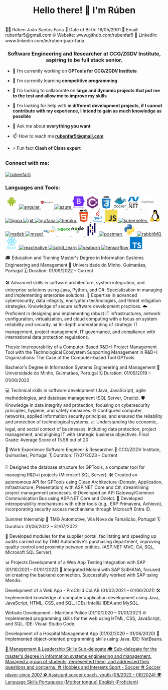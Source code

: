<h1 align="center">Hello there! 👋 I'm Rúben</h1>
<br>
👨‍💻 Rúben João Santos Faria
📅 Date of Birth: 16/05/2001
📧 Email: rubenfar5@gmail.com
🌐 Website: www.github.com/rubenfar5
🔗 LinkedIn: www.linkedin.com/in/ruben-joao-faria

<h3 align="center">Software Engineering and Researcher at CCG/ZGDV Institute, aspiring to be full stack senior.</h3>

- 🔭 I’m currently working on **GPTools for CCG/ZGDV Institute**

- 🌱 I’m currently learning **competitive programming**

- 👯 I’m looking to collaborate on **large and dynamic projects that put me to the test and allow me to improve my skills**

- 🤝 I’m looking for help with **in different development projects, if I cannot contribute with my experience, I intend to gain as much knowledge as possible**

- 💬 Ask me about **everything you want**

- 📫 How to reach me **rubenfar5@gmail.com**

- ⚡ Fun fact **Clash of Clans expert**

<h3 align="left">Connect with me:</h3>
<p align="left">
<a href="https://linkedin.com/in/rubenfar5" target="blank"><img align="center" src="https://raw.githubusercontent.com/rahuldkjain/github-profile-readme-generator/master/src/images/icons/Social/linked-in-alt.svg" alt="rubenfar5" height="30" width="40" /></a>
</p>

<h3 align="left">Languages and Tools:</h3>
<p align="left"> <a href="https://developer.android.com" target="_blank" rel="noreferrer"> <img src="https://raw.githubusercontent.com/devicons/devicon/master/icons/android/android-original-wordmark.svg" alt="android" width="40" height="40"/> </a> <a href="https://angular.io" target="_blank" rel="noreferrer"> <img src="https://angular.io/assets/images/logos/angular/angular.svg" alt="angular" width="40" height="40"/> </a> <a href="https://angular.io" target="_blank" rel="noreferrer"> <img src="https://raw.githubusercontent.com/devicons/devicon/master/icons/angularjs/angularjs-original-wordmark.svg" alt="angularjs" width="40" height="40"/> </a> <a href="https://azure.microsoft.com/en-in/" target="_blank" rel="noreferrer"> <img src="https://www.vectorlogo.zone/logos/microsoft_azure/microsoft_azure-icon.svg" alt="azure" width="40" height="40"/> </a> <a href="https://getbootstrap.com" target="_blank" rel="noreferrer"> <img src="https://raw.githubusercontent.com/devicons/devicon/master/icons/bootstrap/bootstrap-plain-wordmark.svg" alt="bootstrap" width="40" height="40"/> </a> <a href="https://www.w3schools.com/cs/" target="_blank" rel="noreferrer"> <img src="https://raw.githubusercontent.com/devicons/devicon/master/icons/csharp/csharp-original.svg" alt="csharp" width="40" height="40"/> </a> <a href="https://www.w3schools.com/css/" target="_blank" rel="noreferrer"> <img src="https://raw.githubusercontent.com/devicons/devicon/master/icons/css3/css3-original-wordmark.svg" alt="css3" width="40" height="40"/> </a> <a href="https://www.docker.com/" target="_blank" rel="noreferrer"> <img src="https://raw.githubusercontent.com/devicons/devicon/master/icons/docker/docker-original-wordmark.svg" alt="docker" width="40" height="40"/> </a> <a href="https://dotnet.microsoft.com/" target="_blank" rel="noreferrer"> <img src="https://raw.githubusercontent.com/devicons/devicon/master/icons/dot-net/dot-net-original-wordmark.svg" alt="dotnet" width="40" height="40"/> </a> <a href="https://expressjs.com" target="_blank" rel="noreferrer"> <img src="https://raw.githubusercontent.com/devicons/devicon/master/icons/express/express-original-wordmark.svg" alt="express" width="40" height="40"/> </a> <a href="https://www.figma.com/" target="_blank" rel="noreferrer"> <img src="https://www.vectorlogo.zone/logos/figma/figma-icon.svg" alt="figma" width="40" height="40"/> </a> <a href="https://git-scm.com/" target="_blank" rel="noreferrer"> <img src="https://www.vectorlogo.zone/logos/git-scm/git-scm-icon.svg" alt="git" width="40" height="40"/> </a> <a href="https://grafana.com" target="_blank" rel="noreferrer"> <img src="https://www.vectorlogo.zone/logos/grafana/grafana-icon.svg" alt="grafana" width="40" height="40"/> </a> <a href="https://heroku.com" target="_blank" rel="noreferrer"> <img src="https://www.vectorlogo.zone/logos/heroku/heroku-icon.svg" alt="heroku" width="40" height="40"/> </a> <a href="https://www.w3.org/html/" target="_blank" rel="noreferrer"> <img src="https://raw.githubusercontent.com/devicons/devicon/master/icons/html5/html5-original-wordmark.svg" alt="html5" width="40" height="40"/> </a> <a href="https://www.java.com" target="_blank" rel="noreferrer"> <img src="https://raw.githubusercontent.com/devicons/devicon/master/icons/java/java-original.svg" alt="java" width="40" height="40"/> </a> <a href="https://developer.mozilla.org/en-US/docs/Web/JavaScript" target="_blank" rel="noreferrer"> <img src="https://raw.githubusercontent.com/devicons/devicon/master/icons/javascript/javascript-original.svg" alt="javascript" width="40" height="40"/> </a> <a href="https://kubernetes.io" target="_blank" rel="noreferrer"> <img src="https://www.vectorlogo.zone/logos/kubernetes/kubernetes-icon.svg" alt="kubernetes" width="40" height="40"/> </a> <a href="https://www.linux.org/" target="_blank" rel="noreferrer"> <img src="https://raw.githubusercontent.com/devicons/devicon/master/icons/linux/linux-original.svg" alt="linux" width="40" height="40"/> </a> <a href="https://www.mathworks.com/" target="_blank" rel="noreferrer"> <img src="https://upload.wikimedia.org/wikipedia/commons/2/21/Matlab_Logo.png" alt="matlab" width="40" height="40"/> </a> <a href="https://www.microsoft.com/en-us/sql-server" target="_blank" rel="noreferrer"> <img src="https://www.svgrepo.com/show/303229/microsoft-sql-server-logo.svg" alt="mssql" width="40" height="40"/> </a> <a href="https://www.mysql.com/" target="_blank" rel="noreferrer"> <img src="https://raw.githubusercontent.com/devicons/devicon/master/icons/mysql/mysql-original-wordmark.svg" alt="mysql" width="40" height="40"/> </a> <a href="https://www.nginx.com" target="_blank" rel="noreferrer"> <img src="https://raw.githubusercontent.com/devicons/devicon/master/icons/nginx/nginx-original.svg" alt="nginx" width="40" height="40"/> </a> <a href="https://nodejs.org" target="_blank" rel="noreferrer"> <img src="https://raw.githubusercontent.com/devicons/devicon/master/icons/nodejs/nodejs-original-wordmark.svg" alt="nodejs" width="40" height="40"/> </a> <a href="https://pandas.pydata.org/" target="_blank" rel="noreferrer"> <img src="https://raw.githubusercontent.com/devicons/devicon/2ae2a900d2f041da66e950e4d48052658d850630/icons/pandas/pandas-original.svg" alt="pandas" width="40" height="40"/> </a> <a href="https://postman.com" target="_blank" rel="noreferrer"> <img src="https://www.vectorlogo.zone/logos/getpostman/getpostman-icon.svg" alt="postman" width="40" height="40"/> </a> <a href="https://www.python.org" target="_blank" rel="noreferrer"> <img src="https://raw.githubusercontent.com/devicons/devicon/master/icons/python/python-original.svg" alt="python" width="40" height="40"/> </a> <a href="https://www.rabbitmq.com" target="_blank" rel="noreferrer"> <img src="https://www.vectorlogo.zone/logos/rabbitmq/rabbitmq-icon.svg" alt="rabbitMQ" width="40" height="40"/> </a> <a href="https://reactjs.org/" target="_blank" rel="noreferrer"> <img src="https://raw.githubusercontent.com/devicons/devicon/master/icons/react/react-original-wordmark.svg" alt="react" width="40" height="40"/> </a> <a href="https://reactnative.dev/" target="_blank" rel="noreferrer"> <img src="https://reactnative.dev/img/header_logo.svg" alt="reactnative" width="40" height="40"/> </a> <a href="https://scikit-learn.org/" target="_blank" rel="noreferrer"> <img src="https://upload.wikimedia.org/wikipedia/commons/0/05/Scikit_learn_logo_small.svg" alt="scikit_learn" width="40" height="40"/> </a> <a href="https://seaborn.pydata.org/" target="_blank" rel="noreferrer"> <img src="https://seaborn.pydata.org/_images/logo-mark-lightbg.svg" alt="seaborn" width="40" height="40"/> </a> <a href="https://www.tensorflow.org" target="_blank" rel="noreferrer"> <img src="https://www.vectorlogo.zone/logos/tensorflow/tensorflow-icon.svg" alt="tensorflow" width="40" height="40"/> </a> <a href="https://www.typescriptlang.org/" target="_blank" rel="noreferrer"> <img src="https://raw.githubusercontent.com/devicons/devicon/master/icons/typescript/typescript-original.svg" alt="typescript" width="40" height="40"/> </a> </p>


🎓 Education and Training
Master's Degree in Information Systems Engineering and Management
📍 Universidade do Minho, Guimarães, Portugal
🗓 Duration: 01/09/2022 – Current

🛠️ Advanced skills in software architecture, system integration, and enterprise solutions using Java, Python, and C#. Specialization in managing and implementing enterprise solutions.
🔐 Expertise in advanced cybersecurity, data integrity, encryption technologies, and threat mitigation strategies. Knowledge of secure software development practices.
☁️ Proficient in designing and implementing robust IT infrastructures, network configuration, virtualization, and cloud computing with a focus on system reliability and security.
📊 In-depth understanding of strategic IT management, project management, IT governance, and compliance with international data protection regulations.

Thesis:
Interoperability of a Computer-Based R&D+I Project Management Tool with the Technological Ecosystem Supporting Management in R&D+I Organizations: The Case of the Computer-based Tool GPTools

Bachelor's Degree in Information Systems Engineering and Management
📍 Universidade do Minho, Guimarães, Portugal
🗓 Duration: 01/09/2019 – 01/06/2022

💻 Technical skills in software development (Java, JavaScript), agile methodologies, and database management (SQL Server, Oracle).
🛡️ Knowledge in data integrity and protection, focusing on cybersecurity principles, hygiene, and safety measures.
🌐 Configured computer networks, applied information security principles, and ensured the reliability and protection of technological systems.
📈 Understanding the economic, legal, and social context of businesses, including data protection, project management, and aligning IT with strategic business objectives.
Final Grade:
Average Score of 15.58 out of 20

💼 Work Experience
Software Engineer & Researcher
📍 CCG/ZGDV Institute, Guimarães, Portugal
🗓 Duration: 17/07/2023 – Current

🗄️ Designed the database structure for GPTools, a computer tool for managing R&D+i projects (Microsoft SQL Server).
🛠️ Created an autonomous API for GPTools using Clean Architecture (Domain, Application, Infrastructure, Presentation) with ASP.NET Core and C#, streamlining project management processes.
🌐 Developed an API Gateway/Common Communication Bus using ASP.NET Core and Ocelot.
🔗 Developed interoperability mechanisms with other tools (e.g., ERP Primavera, Achievo), incorporating security access mechanisms through Microsoft Entra ID.

Summer Internship
📍 TMG Automotive, Vila Nova de Famalicão, Portugal
🗓 Duration: 01/06/2022 – 31/07/2022

🚗 Developed modules for the supplier portal, facilitating and speeding up audits carried out by TMG Automotive's purchasing department, improving quality control and proximity between entities. (ASP.NET MVC, C#, SQL, Microsoft SQL Server).

📊 Projects
Development of a Web App Testing Integration with SAP (01/10/2021 – 01/01/2022)
🎯 Integrated Moloni with SAP S/4HANA, focused on creating the backend connection. Successfully worked with SAP using Mendix.

Development of a Web App - ProChild CoLAB (01/02/2021 – 01/06/2021)
🛠️ Implemented knowledge of computer application development using Java, JavaScript, HTML, CSS, and SQL. IDEs: IntelliJ IDEA and MySQL.

Website Development - Maritime Police (01/10/2020 – 01/01/2021)
🌐 Implemented programming skills for the web using HTML, CSS, JavaScript, and SQL. IDE: Visual Studio Code.

Development of a Hospital Management App (01/02/2020 – 01/06/2020)
🏥 Implemented object-oriented programming skills using Java. IDE: NetBeans. <a href="https://github.com/ProjetoPP/Java" >

🧠 Management & Leadership Skills
Sub-delegate
🎓 Sub-delegate for the master's degree in information systems engineering and management. Managed a group of students, represented them, and addressed their questions and concerns.
⚽ Hobbies and Interests
Sport - Soccer
⚽ Soccer player since 2007
⚽ Assistant soccer coach, youth (08/2022 - 06/2024)
🌍 Language Skills
Portuguese (Mother tongue)
English (Proficient)
